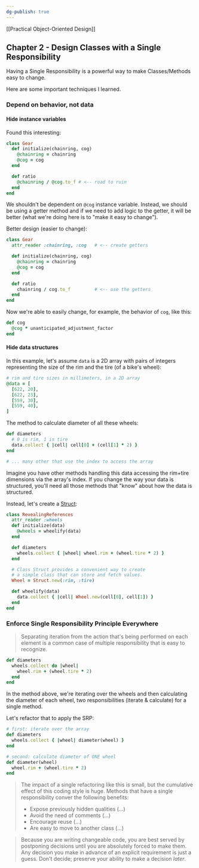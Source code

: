 ```yaml
---
dg-publish: true
---
```


[[Practical Object-Oriented Design]]

## Chapter 2 - Design Classes with a Single Responsibility

Having a Single Responsibility is a powerful way to make Classes/Methods easy to change.

Here are some important techniques I learned.

### Depend on behavior, not data

#### Hide instance variables

Found this interesting:

```ruby
class Gear
  def initialize(chainring, cog)
    @chainring = chainring
    @cog = cog
  end

  def ratio
    @chainring / @cog.to_f # <-- road to ruin
  end
end
```

We shouldn't be dependent on `@cog` instance variable. Instead, we should be using a getter method and if we need to add logic to the getter, it will be better (what we're doing here is to "make it easy to change").

Better design (easier to change):
```ruby
class Gear
  attr_reader :chainring, :cog   # <-- create getters

  def initialize(chainring, cog)
    @chainring = chainring
    @cog = cog
  end

  def ratio
    chainring / cog.to_f         # <-- use the getters
  end
end
```

Now we're able to easily change, for example, the behavior of `cog`, like this:
```ruby
def cog
  @cog * unanticipated_adjustment_factor
end
```

#### Hide data structures

In this example, let's assume `data` is a 2D array with pairs of integers representing the size of the rim and the tire (of a bike's wheel):
```ruby
# rim and tire sizes in millimeters, in a 2D array
@data = [
  [622, 20],
  [622, 23],
  [559, 30],
  [559, 40],
]
```

The method to calculate diameter of all these wheels:
```ruby
def diameters
  # 0 is rim, 1 is tire
  data.collect { |cell| cell[0] + (cell[1] * 2) }
end

# ... many other that use the index to access the array
```

Imagine you have other methods handling this data accessing the rim+tire dimensions via the array's index. If you change the way your data is structured, you'll need all those methods that "know" about how the data is structured.

Instead, let's create a [Struct](https://ruby-doc.org/3.2.2/Struct.html):
```ruby
class RevealingReferences
  attr_reader :wheels
  def initialize(data)
    @wheels = wheelify(data)
  end

  def diameters
    wheels.collect { |wheel| wheel.rim + (wheel.tire * 2) }
  end

  # Class Struct provides a convenient way to create
  # a simple class that can store and fetch values.
  Wheel = Struct.new(:rim, :tire)

  def wheelify(data)
    data.collect { |cell| Wheel.new(cell[0], cell[1]) }
  end
end
```


### Enforce Single Responsibility Principle Everywhere

> Separating iteration from the action that's being performed on each element is a common case of multiple responsibility that is easy to recognize.

```ruby
def diameters
  wheels.collect do |wheel|
    wheel.rim + (wheel.tire * 2)
  end
end
```

In the method above, we're iterating over the wheels and then calculating the diameter of each wheel, two responsibilities (iterate & calculate) for a single method.

Let's refactor that to apply the SRP:
```ruby
# first: iterate over the array
def diameters
  wheels.collect { |wheel| diameter(wheel) }
end

# second: calculate diameter of ONE wheel
def diameter(wheel)
  wheel.rim + (wheel.tire * 2)
end
```

> The impact of a single refactoring like this is small, but the cumulative effect of this coding style is huge. Methods that have a single responsibility conver the following benefits:
>
> - Expose previously hidden qualities (...)
> - Avoid the need of comments (...)
> - Encourage reuse (...)
> - Are easy to move to another class (...)

> Because you are writing changeable code, you are best served by postponing decisions until you are absolutely forced to make them. Any decision you make in advance of an explicit requirement is just a guess. Don't decide; preserve your ability to make a decision *later*.
